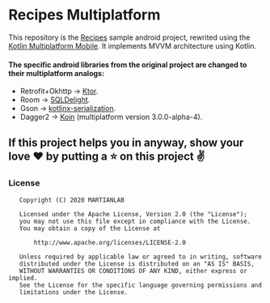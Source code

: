 Recipes Multiplatform
=====================

This repository is the [Recipes](https://github.com/topinambur/recipes_new) sample android project, rewrited using the [Kotlin Multiplatform Mobile](https://kotlinlang.org/lp/mobile/).
It implements MVVM architecture using Kotlin.

#### The specific android libraries from the original project are changed to their multiplatform analogs:
- Retrofit+Okhttp -> [Ktor](https://github.com/ktorio/ktor).
- Room            -> [SQLDelight](https://github.com/square/sqldelight).
- Gson            -> [kotlinx-serialization](https://github.com/Kotlin/kotlinx.serialization).
- Dagger2         -> [Koin](https://github.com/InsertKoinIO/koin) (multiplatform version 3.0.0-alpha-4).


## If this project helps you in anyway, show your love :heart: by putting a :star: on this project :v:

### License
```
   Copyright (C) 2020 MARTIANLAB

   Licensed under the Apache License, Version 2.0 (the "License");
   you may not use this file except in compliance with the License.
   You may obtain a copy of the License at

       http://www.apache.org/licenses/LICENSE-2.0

   Unless required by applicable law or agreed to in writing, software
   distributed under the License is distributed on an "AS IS" BASIS,
   WITHOUT WARRANTIES OR CONDITIONS OF ANY KIND, either express or implied.
   See the License for the specific language governing permissions and
   limitations under the License.
```
